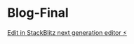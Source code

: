 # Blog-Final

[Edit in StackBlitz next generation editor ⚡️](https://stackblitz.com/~/github.com/Kingsley987/Blog-Final)